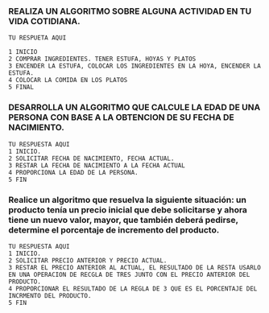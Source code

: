### REALIZA UN ALGORITMO SOBRE ALGUNA ACTIVIDAD EN TU VIDA COTIDIANA.

    TU RESPUETA AQUI
    
    1 INICIO
    2 COMPRAR INGREDIENTES. TENER ESTUFA, HOYAS Y PLATOS
    3 ENCENDER LA ESTUFA, COLOCAR LOS INGREDIENTES EN LA HOYA, ENCENDER LA ESTUFA.
    4 COLOCAR LA COMIDA EN LOS PLATOS
    5 FINAL
    

### DESARROLLA UN ALGORITMO QUE CALCULE LA EDAD DE UNA PERSONA CON BASE A LA OBTENCION DE SU FECHA DE NACIMIENTO.

    TU RESPUESTA AQUI
    1 INICIO.
    2 SOLICITAR FECHA DE NACIMIENTO, FECHA ACTUAL.
    3 RESTAR LA FECHA DE NACIMIENTO A LA FECHA ACTUAL
    4 PROPORCIONA LA EDAD DE LA PERSONA.
    5 FIN




###  Realice un algoritmo que resuelva la siguiente situación: un producto tenía un precio inicial que debe solicitarse y ahora tiene un nuevo valor, mayor, que también deberá pedirse, determine el porcentaje de incremento del producto. 

    TU RESPUESTA AQUI
    1 INICIO.
    2 SOLICITAR PRECIO ANTERIOR Y PRECIO ACTUAL.
    3 RESTAR EL PRECIO ANTERIOR AL ACTUAL, EL RESULTADO DE LA RESTA USARLO EN UNA OPERACION DE RECGLA DE TRES JUNTO CON EL PRECIO ANTERIOR DEL PRODUCTO.
    4 PROPORCIONAR EL RESULTADO DE LA REGLA DE 3 QUE ES EL PORCENTAJE DEL INCRMENTO DEL PRODUCTO.
    5 FIN
